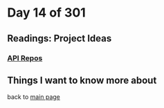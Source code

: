 # Day 14 of 301

## Readings: Project Ideas

### [API Repos](https://github.com/toddmotto/public-apis)

## Things I want to know more about

back to [main page](README.md)

